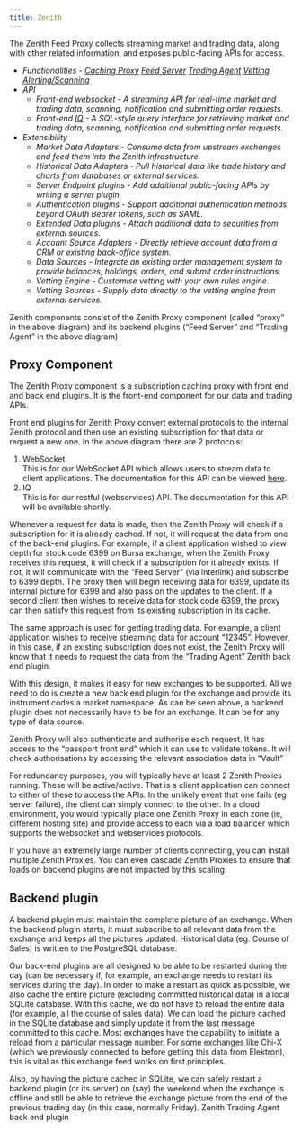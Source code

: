 ```yaml
---
title: Zenith
---
```


The Zenith Feed Proxy collects streaming market and trading data, along with other related information, and exposes public-facing APIs for access.

* *Functionalities - [Caching Proxy](../../../functionalities/back-end/caching-proxy/) [Feed Server](../../../functionalities/back-end/feed-server/) [Trading Agent](../../../functionalities/back-end/trading-agent/) [Vetting](../../../functionalities/back-end/vetting/) [Alerting/Scanning](../../../functionalities/back-end/alerting-scanning/)*
* *API*
    * *Front-end [websocket](/front-end-api/) - A streaming API for real-time market and trading data, scanning, notification and submitting order requests.*
    * *Front-end [IQ](/front-end-api/) - A SQL-style query interface for retrieving market and trading data, scanning, notification and submitting order requests.*
* *Extensibility*
    * *Market Data Adapters - Consume data from upstream exchanges and feed them into the Zenith infrastructure.*
    * *Historical Data Adapters - Pull historical data like trade history and charts from databases or external services.*
    * *Server Endpoint plugins - Add additional public-facing APIs by writing a server plugin.*
    * *Authentication plugins - Support additional authentication methods beyond OAuth Bearer tokens, such as SAML.*
    * *Extended Data plugins - Attach additional data to securities from external sources.*
    * *Account Source Adapters - Directly retrieve account data from a CRM or existing back-office system.*
    * *Data Sources - Integrate an existing order management system to provide balances, holdings, orders, and submit order instructions.*
    * *Vetting Engine - Customise vetting with your own rules engine.*
    * *Vetting Sources - Supply data directly to the vetting engine from external services.*


Zenith components consist of the Zenith Proxy component (called “proxy” in the above diagram) and its backend plugins (“Feed Server” and “Trading Agent” in the above diagram)

## Proxy Component

The Zenith Proxy component is a subscription caching proxy with front end and back end plugins.  It is the front-end component for our data and trading APIs.

Front end plugins for Zenith Proxy convert external protocols to the internal Zenith protocol and then use an existing subscription for that data or request a new one.  In the above diagram there are 2 protocols:

1.	WebSocket\
This is for our WebSocket API which allows users to stream data to client applications.  The documentation for this API can be viewed [here](https://websocket.paritech.com/).
1.	IQ\
This is for our restful (webservices) API.  The documentation for this API will be available shortly.

Whenever a request for data is made, then the Zenith Proxy will check if a subscription for it is already cached.  If not, it will request the data from one of the back-end plugins.  For example, if a client application wished to view depth for stock code 6399 on Bursa exchange, when the Zenith Proxy receives this request, it will check if a subscription for it already exists.  If not, it will communicate with the “Feed Server” (via interlink) and subscribe to 6399 depth.  The proxy then will begin receiving data for 6399, update its internal picture for 6399 and also pass on the updates to the client.  If a second client then wishes to receive data for stock code 6399, the proxy can then satisfy this request from its existing subscription in its cache.

The same approach is used for getting trading data.  For example, a client application wishes to receive streaming data for account “12345”.  However, in this case, if an existing subscription does not exist, the Zenith Proxy will know that it needs to request the data from the “Trading Agent” Zenith back end plugin.

With this design, it makes it easy for new exchanges to be supported.  All we need to do is create a new back end plugin for the exchange and provide its instrument codes a market namespace.  As can be seen above, a backend plugin does not necessarily have to be for an exchange.  It can be for any type of data source.

Zenith Proxy will also authenticate and authorise each request.  It has access to the “passport front end” which it can use to validate tokens.  It will check authorisations by accessing the relevant association data in “Vault”

For redundancy purposes, you will typically have at least 2 Zenith Proxies running.  These will be active/active.  That is a client application can connect to either of these to access the APIs.  In the unlikely event that one fails (eg server failure), the client can simply connect to the other.  In a cloud environment, you would typically place one Zenith Proxy in each zone (ie, different hosting site) and provide access to each via a load balancer which supports the websocket and webservices protocols.

If you have an extremely large number of clients connecting, you can install multiple Zenith Proxies.  You can even cascade Zenith Proxies to ensure that loads on backend plugins are not impacted by this scaling.

## Backend plugin

A backend plugin must maintain the complete picture of an exchange.  When the backend plugin starts, it must subscribe to all relevant data from the exchange and keeps all the pictures updated.  Historical data (eg. Course of Sales) is written to the PostgreSQL database.

Our back-end plugins are all designed to be able to be restarted during the day (can be necessary if, for example, an exchange needs to restart its services during the day).  In order to make a restart as quick as possible, we also cache the entire picture (excluding committed historical data) in a local SQLite database.  With this cache, we do not have to reload the entire data (for example, all the course of sales data).  We can load the picture cached in the SQLite database and simply update it from the last message committed to this cache.  Most exchanges have the capability to initiate a reload from a particular message number.  For some exchanges like Chi-X (which we previously connected to before getting this data from Elektron), this is vital as this exchange feed works on first principles.

Also, by having the picture cached in SQLite, we can safely restart a backend plugin (or its server) on (say) the weekend when the exchange is offline and still be able to retrieve the exchange picture from the end of the previous trading day (in this case, normally Friday).
Zenith Trading Agent back end plugin
